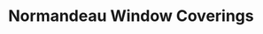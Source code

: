 ---
title: "Normandeau Window Coverings"
url: /calgary/normandeau-window-coverings/
shop: furniture
---